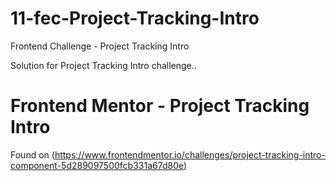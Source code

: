 # 11-fec-Project-Tracking-Intro

Frontend Challenge - Project Tracking Intro

Solution for Project Tracking Intro challenge..

# Frontend Mentor - Project Tracking Intro

Found on (https://www.frontendmentor.io/challenges/project-tracking-intro-component-5d289097500fcb331a67d80e)
